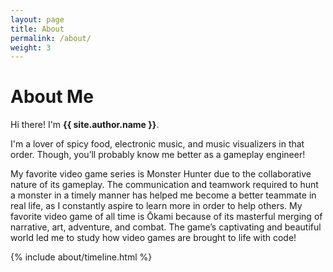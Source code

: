 ```yaml
---
layout: page
title: About
permalink: /about/
weight: 3
---
```


# **About Me**

Hi there! I'm **{{ site.author.name }}**.<br>

I'm a lover of spicy food, electronic music, and music visualizers in that order. Though, you’ll probably know me better as a gameplay engineer!

My favorite video game series is Monster Hunter due to the collaborative nature of its gameplay. The communication and teamwork required to hunt a monster in a timely manner has helped me become a better teammate in real life, as I constantly aspire to learn more in order to help others. My favorite video game of all time is Ōkami because of its masterful merging of narrative, art, adventure, and combat. The game’s captivating and beautiful world led me to study how video games are brought to life with code!

<div class="row">
{% include about/timeline.html %}
</div>
